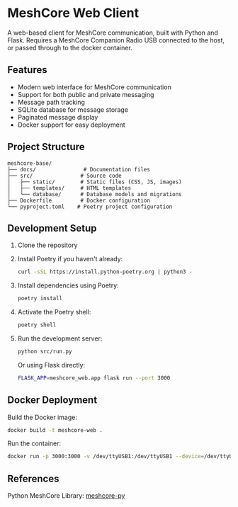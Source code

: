 # MeshCore Web Client

A web-based client for MeshCore communication, built with Python and Flask. Requires a MeshCore Companion Radio USB connected to the host, or passed through to the docker container.  

## Features

- Modern web interface for MeshCore communication
- Support for both public and private messaging
- Message path tracking
- SQLite database for message storage
- Paginated message display
- Docker support for easy deployment

## Project Structure

```tree
meshcore-base/
├── docs/               # Documentation files
├── src/               # Source code
│   ├── static/        # Static files (CSS, JS, images)
│   ├── templates/     # HTML templates
│   └── database/      # Database models and migrations
├── Dockerfile         # Docker configuration
└── pyproject.toml    # Poetry project configuration
```

## Development Setup

1. Clone the repository

2. Install Poetry if you haven't already:
   ```bash
   curl -sSL https://install.python-poetry.org | python3 -
   ```

3. Install dependencies using Poetry:
   ```bash
   poetry install
   ```

4. Activate the Poetry shell:
   ```bash
   poetry shell
   ```

5. Run the development server:

   ```bash
   python src/run.py
   ```

   Or using Flask directly:

   ```bash
   FLASK_APP=meshcore_web.app flask run --port 3000
   ```

## Docker Deployment

Build the Docker image:

```bash
docker build -t meshcore-web .
```

Run the container:

```bash
docker run -p 3000:3000 -v /dev/ttyUSB1:/dev/ttyUSB1 --device=/dev/ttyUSB1 meshcore-web
```

## References

Python MeshCore Library: [meshcore-py](https://github.com/meshcore-dev/meshcore_py)